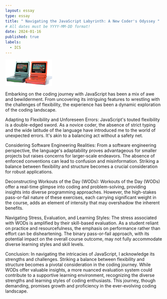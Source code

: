 ```yaml
---
layout: essay
type: essay
title: " Navigating the JavaScript Labyrinth: A New Coder's Odyssey "
# All dates must be YYYY-MM-DD format!
date: 2024-01-16
published: true
labels:
  - ICS
---
```


<img width="150px" class="rounded float-start pe-4" src="../img/gameboy.jpg">

Embarking on the coding journey with JavaScript has been a mix of awe and bewilderment. From uncovering its intriguing features to wrestling with the challenges of flexibility, the experience has been a dynamic exploration of the coding landscape.

Adapting to Flexibility and Unforeseen Errors:
JavaScript's touted flexibility is a double-edged sword. As a novice coder, the absence of strict typing and the wide latitude of the language have introduced me to the world of unexpected errors. It's akin to a balancing act without a safety net.

Considering Software Engineering Realities:
From a software engineering perspective, the language's adaptability proves advantageous for smaller projects but raises concerns for larger-scale endeavors. The absence of enforced conventions can lead to confusion and misinformation. Striking a balance between flexibility and structure becomes a crucial consideration for robust applications.

Deconstructing Workouts of the Day (WODs):
Workouts of the Day (WODs) offer a real-time glimpse into coding and problem-solving, providing insights into diverse programming approaches. However, the high-stakes pass-or-fail nature of these exercises, each carrying significant weight in the course, adds an element of intensity that may overshadow the inherent benefits.

Navigating Stress, Evaluation, and Learning Styles:
The stress associated with WODs is amplified by their skill-based evaluation. As a student reliant on practice and resourcefulness, the emphasis on performance rather than effort can be disheartening. The binary pass-or-fail approach, with its potential impact on the overall course outcome, may not fully accommodate diverse learning styles and skill levels.

Conclusion:
In navigating the intricacies of JavaScript, I acknowledge its strengths and challenges. Striking a balance between flexibility and structure becomes a pivotal consideration in the coding journey. While WODs offer valuable insights, a more nuanced evaluation system could contribute to a supportive learning environment, recognizing the diverse strengths and learning styles of coding enthusiasts. This journey, though demanding, promises growth and proficiency in the ever-evolving coding landscape.
